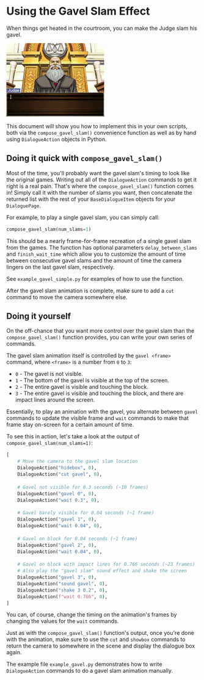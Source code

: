 # Using the Gavel Slam Effect
When things get heated in the courtroom, you can make the Judge slam his gavel.

![Judge slamming his gavel example](img/gavel-slam.gif)

This document will show you how to implement this in your own scripts, both
via the `compose_gavel_slam()` convenience function as well as by hand using
`DialogueAction` objects in Python.

## Doing it quick with `compose_gavel_slam()`
Most of the time, you'll probably want the gavel slam's timing to look like
the original games. Writing out all of the `DialogueAction` commands to get
it right is a real pain. That's where the `compose_gavel_slam()` function
comes in! Simply call it with the number of slams you want, then concatenate
the returned list with the rest of your `BaseDialogueItem` objects for your
`DialoguePage`.

For example, to play a single gavel slam, you can simply call:
```py
compose_gavel_slam(num_slams=1)
```
This should be a nearly frame-for-frame recreation of a single gavel slam
from the games. The function has optional parameters `delay_between_slams`
and `finish_wait_time` which allow you to customize the amount of time between
consecutive gavel slams and the amount of time the camera lingers on the last
gavel slam, respectively.

See `example_gavel_simple.py` for examples of how to use the function.

After the gavel slam animation is complete, make sure to add a `cut` command
to move the camera somewhere else.

## Doing it yourself
On the off-chance that you want more control over the gavel slam than the
`compose_gavel_slam()` function provides, you can write your own series of
commands.

The gavel slam animation itself is controlled by the `gavel <frame>` command,
where `<frame>` is a number from `0` to `3`:
- `0` - The gavel is not visible.
- `1` - The bottom of the gavel is visible at the top of the screen.
- `2` - The entire gavel is visible and touching the block.
- `3` - The entire gavel is visible and touching the block, and there are impact
lines around the screen.

Essentially, to play an animation with the gavel, you alternate between `gavel`
commands to update the visible frame and `wait` commands to make that frame
stay on-screen for a certain amount of time.

To see this in action, let's take a look at the output of
`compose_gavel_slam(num_slams=1)`:

```py
[
    # Move the camera to the gavel slam location
    DialogueAction("hidebox", 0),
    DialogueAction("cut gavel", 0),

    # Gavel not visible for 0.3 seconds (~10 frames)
    DialogueAction("gavel 0", 0),
    DialogueAction("wait 0.3", 0),

    # Gavel barely visible for 0.04 seconds (~1 frame)
    DialogueAction("gavel 1", 0),
    DialogueAction("wait 0.04", 0),

    # Gavel on block for 0.04 seconds (~1 frame)
    DialogueAction("gavel 2", 0),
    DialogueAction("wait 0.04", 0),

    # Gavel on block with impact lines for 0.766 seconds (~23 frames)
    # Also play the "gavel slam" sound effect and shake the screen
    DialogueAction("gavel 3", 0),
    DialogueAction("sound gavel", 0),
    DialogueAction("shake 3 0.2", 0),
    DialogueAction(f"wait 0.766", 0),
]
```
You can, of course, change the timing on the animation's frames by changing
the values for the `wait` commands.

Just as with the `compose_gavel_slam()` function's output, once you're done with
the animation, make sure to use the `cut` and `showbox` commands to return the
camera to somewhere in the scene and display the dialogue box again.

The example file `example_gavel.py` demonstrates how to write `DialogueAction`
commands to do a gavel slam animation manually.